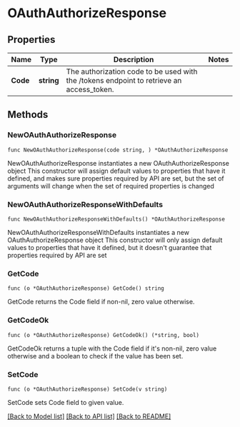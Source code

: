 # OAuthAuthorizeResponse

## Properties

Name | Type | Description | Notes
------------ | ------------- | ------------- | -------------
**Code** | **string** | The authorization code to be used with the /tokens endpoint to retrieve an access_token. | 

## Methods

### NewOAuthAuthorizeResponse

`func NewOAuthAuthorizeResponse(code string, ) *OAuthAuthorizeResponse`

NewOAuthAuthorizeResponse instantiates a new OAuthAuthorizeResponse object
This constructor will assign default values to properties that have it defined,
and makes sure properties required by API are set, but the set of arguments
will change when the set of required properties is changed

### NewOAuthAuthorizeResponseWithDefaults

`func NewOAuthAuthorizeResponseWithDefaults() *OAuthAuthorizeResponse`

NewOAuthAuthorizeResponseWithDefaults instantiates a new OAuthAuthorizeResponse object
This constructor will only assign default values to properties that have it defined,
but it doesn't guarantee that properties required by API are set

### GetCode

`func (o *OAuthAuthorizeResponse) GetCode() string`

GetCode returns the Code field if non-nil, zero value otherwise.

### GetCodeOk

`func (o *OAuthAuthorizeResponse) GetCodeOk() (*string, bool)`

GetCodeOk returns a tuple with the Code field if it's non-nil, zero value otherwise
and a boolean to check if the value has been set.

### SetCode

`func (o *OAuthAuthorizeResponse) SetCode(v string)`

SetCode sets Code field to given value.



[[Back to Model list]](./README.md#documentation-for-models) [[Back to API list]](./README.md#documentation-for-api-endpoints) [[Back to README]](./README.md)


